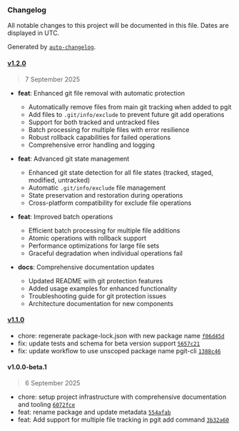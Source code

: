 ### Changelog

All notable changes to this project will be documented in this file. Dates are displayed in UTC.

Generated by [`auto-changelog`](https://github.com/CookPete/auto-changelog).

#### [v1.2.0](https://github.com/jack-sparrow-1904/pgit-cli/compare/v1.1.0...v1.2.0)

> 7 September 2025

- **feat**: Enhanced git file removal with automatic protection
  - Automatically remove files from main git tracking when added to pgit
  - Add files to `.git/info/exclude` to prevent future git add operations
  - Support for both tracked and untracked files
  - Batch processing for multiple files with error resilience
  - Robust rollback capabilities for failed operations
  - Comprehensive error handling and logging

- **feat**: Advanced git state management
  - Enhanced git state detection for all file states (tracked, staged, modified, untracked)
  - Automatic `.git/info/exclude` file management
  - State preservation and restoration during operations
  - Cross-platform compatibility for exclude file operations

- **feat**: Improved batch operations
  - Efficient batch processing for multiple file additions
  - Atomic operations with rollback support
  - Performance optimizations for large file sets
  - Graceful degradation when individual operations fail

- **docs**: Comprehensive documentation updates
  - Updated README with git protection features
  - Added usage examples for enhanced functionality
  - Troubleshooting guide for git protection issues
  - Architecture documentation for new components

#### [v1.1.0](https://github.com/jack-sparrow-1904/pgit-cli/compare/v1.0.0-beta.1...v1.1.0)

- chore: regenerate package-lock.json with new package name [`f06d45d`](https://github.com/jack-sparrow-1904/pgit-cli/commit/f06d45dc90013b07329c25d6bbdaeca35f502e94)
- fix: update tests and schema for beta version support [`5657c21`](https://github.com/jack-sparrow-1904/pgit-cli/commit/5657c214d3bf77dfffd6f0875f1c66b97901aae2)
- fix: update workflow to use unscoped package name pgit-cli [`1388c46`](https://github.com/jack-sparrow-1904/pgit-cli/commit/1388c4652df23a9f08c8febe07349b65a2d7949e)

#### v1.0.0-beta.1

> 6 September 2025

- chore: setup project infrastructure with comprehensive documentation and tooling [`6072fce`](https://github.com/jack-sparrow-1904/pgit-cli/commit/6072fcee25f5cf0754858830714bc36fd5f05db9)
- feat: rename package and update metadata [`554afab`](https://github.com/jack-sparrow-1904/pgit-cli/commit/554afabdd0485b785dd3d9f4b9f1405b157d4516)
- feat: Add support for multiple file tracking in pgit add command [`3b32a60`](https://github.com/jack-sparrow-1904/pgit-cli/commit/3b32a60cd5375a613e2cd2ce13e471fc480ad83b)
